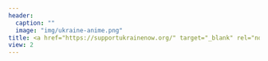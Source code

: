 ```yaml
---
header:
  caption: ""
  image: "img/ukraine-anime.png"
title: <a href="https://supportukrainenow.org/" target="_blank" rel="noopener noreferrer">🇺🇦 & 🇯🇵</a>
view: 2
---
```

